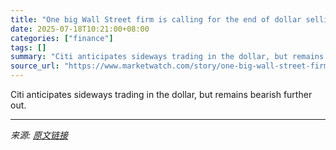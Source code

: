 ```yaml
---
title: "One big Wall Street firm is calling for the end of dollar selling, at least for now"
date: 2025-07-18T10:21:00+08:00
categories: ["finance"]
tags: []
summary: "Citi anticipates sideways trading in the dollar, but remains bearish further out."
source_url: "https://www.marketwatch.com/story/one-big-wall-street-firm-is-calling-for-the-end-of-dollar-selling-at-least-for-now-3d6eebdf?mod=mw_rss_topstories"
---
```


Citi anticipates sideways trading in the dollar, but remains bearish further out.

---

*来源: [原文链接](https://www.marketwatch.com/story/one-big-wall-street-firm-is-calling-for-the-end-of-dollar-selling-at-least-for-now-3d6eebdf?mod=mw_rss_topstories)*

